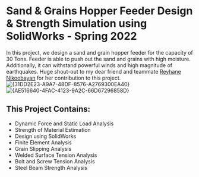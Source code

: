 # Sand & Grains Hopper Feeder Design & Strength Simulation using SolidWorks - Spring 2022
In this project, we design a sand and grain hopper feeder for the capacity of 30 Tons. Feeder is able to push out the sand and grains
with high moisture. Additionally, it can withstand powerful winds and high magnitude of earthquakes. Huge shout-out to my dear friend and teammate [Reyhane Nikoobayan](https://github.com/ReyhaneNikoobayan) for her contribution to this project.
![{31DD2E23-A9A7-48DF-8576-A2769300EA40}](https://github.com/user-attachments/assets/5855c67a-31b8-4476-ba17-62e44c897f23)
![{AE516640-4FAC-4123-9A2C-66D67296858D}](https://github.com/user-attachments/assets/12f91588-3199-4b1f-b89b-ff6e96c7b5ec)
## This Project Contains:
- Dynamic Force and Static Load Analysis
- Strength of Material Estimation
- Design using SolidWorks
- Finite Element Analysis
- Grain Slipping Analysis
- Welded Surface Tension Analysis
- Bolt and Screw Tension Analysis
- Steel Beam Strength Analysis
